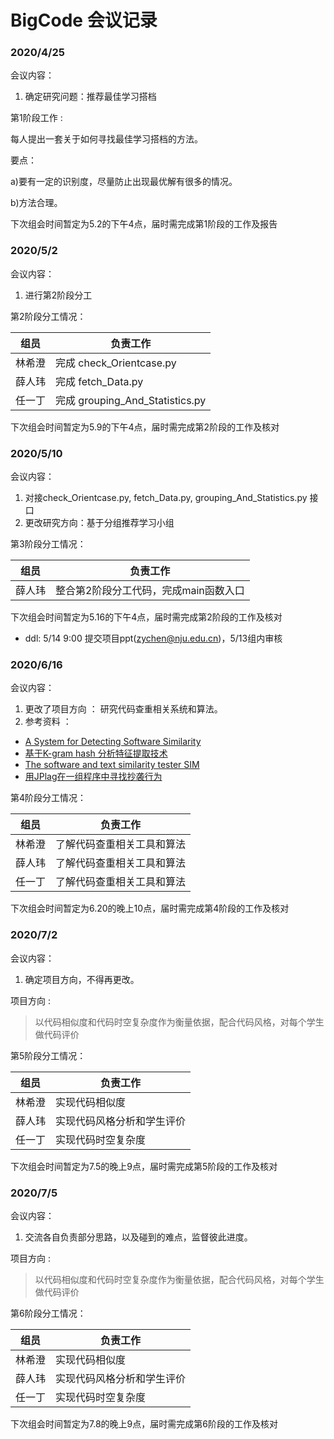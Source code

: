 # BigCode  会议记录

### 2020/4/25 
会议内容：
1.  确定研究问题：推荐最佳学习搭档

第1阶段工作 :

每人提出一套关于如何寻找最佳学习搭档的方法。

要点：

a)要有一定的识别度，尽量防止出现最优解有很多的情况。

b)方法合理。

下次组会时间暂定为5.2的下午4点，届时需完成第1阶段的工作及报告


### 2020/5/2
会议内容：
1. 进行第2阶段分工

第2阶段分工情况：

| 组员 | 负责工作                               |
| :------: | ---------------------------------------- |
|  林希澄  | 完成 check_Orientcase.py |
|  薛人玮  | 完成 fetch_Data.py |
|  任一丁  | 完成 grouping_And_Statistics.py  |

下次组会时间暂定为5.9的下午4点，届时需完成第2阶段的工作及核对


### 2020/5/10
会议内容：
1. 对接check_Orientcase.py, fetch_Data.py, grouping_And_Statistics.py 接口
2. 更改研究方向：基于分组推荐学习小组

第3阶段分工情况：

| 组员 | 负责工作                               |
| :------: | ---------------------------------------- |
|  薛人玮  | 整合第2阶段分工代码，完成main函数入口 |

下次组会时间暂定为5.16的下午4点，届时需完成第2阶段的工作及核对

* ddl: 5/14 9:00 提交项目ppt(zychen@nju.edu.cn)，5/13组内审核

### 2020/6/16
会议内容：
1. 更改了项目方向 ： 研究代码查重相关系统和算法。
2. 参考资料 ： 
- [A System for Detecting Software Similarity](https://theory.stanford.edu/~aiken/moss/)
- [基于K-gram hash 分析特征提取技术](https://blog.csdn.net/chichoxian/article/details/53128303)
- [
The software and text similarity tester SIM](https://dickgrune.com/Programs/similarity_tester/)
- [用JPlag在一组程序中寻找抄袭行为](https://segmentfault.com/a/1190000015066788)

第4阶段分工情况：

| 组员 | 负责工作                               |
| :------: | ---------------------------------------- |
|  林希澄  | 了解代码查重相关工具和算法  |
|  薛人玮  | 了解代码查重相关工具和算法 |
|  任一丁  | 了解代码查重相关工具和算法 |

下次组会时间暂定为6.20的晚上10点，届时需完成第4阶段的工作及核对

### 2020/7/2
会议内容：
1. 确定项目方向，不得再更改。

项目方向 :
> 以代码相似度和代码时空复杂度作为衡量依据，配合代码风格，对每个学生做代码评价

第5阶段分工情况：

| 组员 | 负责工作                               |
| :------: | ---------------------------------------- |
|  林希澄  | 实现代码相似度 |
|  薛人玮  | 实现代码风格分析和学生评价|
|  任一丁  | 实现代码时空复杂度 |

下次组会时间暂定为7.5的晚上9点，届时需完成第5阶段的工作及核对

### 2020/7/5
会议内容：
1. 交流各自负责部分思路，以及碰到的难点，监督彼此进度。

项目方向 :
> 以代码相似度和代码时空复杂度作为衡量依据，配合代码风格，对每个学生做代码评价

第6阶段分工情况：

| 组员 | 负责工作                               |
| :------: | ---------------------------------------- |
|  林希澄  | 实现代码相似度 |
|  薛人玮  | 实现代码风格分析和学生评价|
|  任一丁  | 实现代码时空复杂度 |

下次组会时间暂定为7.8的晚上9点，届时需完成第6阶段的工作及核对
